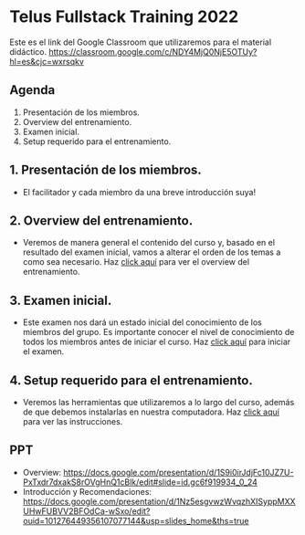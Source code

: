 # Telus Fullstack Training 2022

Este es el link del Google Classroom que utilizaremos para el material didáctico. https://classroom.google.com/c/NDY4MjQ0NjE5OTUy?hl=es&cjc=wxrsqkv

## Agenda
1. Presentación de los miembros.
1. Overview del entrenamiento.
1. Examen inicial.
1. Setup requerido para el entrenamiento.

## 1. Presentación de los miembros.
- El facilitador y cada miembro da una breve introducción suya!

## 2. Overview del entrenamiento.
- Veremos de manera general el contenido del curso y, basado en el resultado del examen inicial, vamos a alterar el orden de los temas a como sea necesario. Haz [click aquí](https://docs.google.com/presentation/d/1S9i0irJdjFc10JZ7U-PxTxdr7dxakS8rOVgHnQ1cBlk/edit?usp=sharing) para ver el overview del entrenamiento.

## 3. Examen inicial.
- Este examen nos dará un estado inicial del conocimiento de los miembros del grupo. Es importante conocer el nivel de conocimiento de todos los miembros antes de iniciar el curso. Haz [click aquí](https://forms.gle/22ZEMLxtprupeesz6) para iniciar el examen.

## 4. Setup requerido para el entrenamiento.
- Veremos las herramientas que utilizaremos a lo largo del curso, además de que debemos instalarlas en nuestra computadora. Haz [click aquí](https://github.com/LuisPaGarcia/training-2022/blob/master/class-01/SETUP.md) para ver las instrucciones.


## PPT

- Overview: https://docs.google.com/presentation/d/1S9i0irJdjFc10JZ7U-PxTxdr7dxakS8rOVgHnQ1cBlk/edit#slide=id.gc6f919934_0_24
- Introducción y Recomendaciones: https://docs.google.com/presentation/d/1Nz5esgvwzWvqzhXISyppMXXUHwFUBVV2BFOdCa-wSxo/edit?ouid=101276449356107077144&usp=slides_home&ths=true